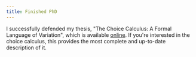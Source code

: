 ```yaml
---
title: Finished PhD
---
```


I successfully defended my thesis, "The Choice Calculus: A Formal Language of
Variation", which is available [online](http://hdl.handle.net/1957/40652). If
you're interested in the choice calculus, this provides the most complete and
up-to-date description of it.
